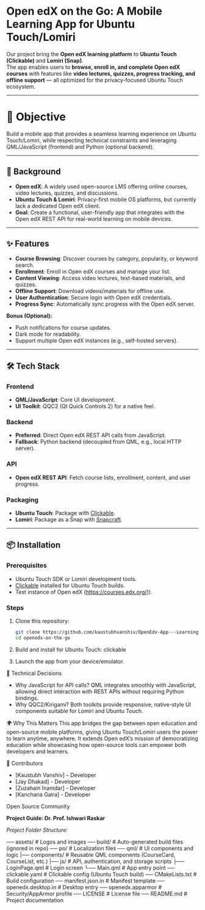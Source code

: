 # Open edX on the Go: A Mobile Learning App for Ubuntu Touch/Lomiri  

Our project bring the **Open edX learning platform** to **Ubuntu Touch (Clickable)** and **Lomiri (Snap)**.  
The app enables users to **browse, enroll in, and complete Open edX courses** with features like **video lectures, quizzes, progress tracking, and offline support** — all optimized for the privacy-focused Ubuntu Touch ecosystem.  

---

# 🚀 Objective  
Build a mobile app that provides a seamless learning experience on Ubuntu Touch/Lomiri, while respecting technical constraints and leveraging QML/JavaScript (frontend) and Python (optional backend).  

---

## 📖 Background  
- **Open edX**: A widely used open-source LMS offering online courses, video lectures, quizzes, and discussions.  
- **Ubuntu Touch & Lomiri**: Privacy-first mobile OS platforms, but currently lack a dedicated Open edX client.  
- **Goal**: Create a functional, user-friendly app that integrates with the Open edX REST API for real-world learning on mobile devices.  

---

## ✨ Features  
- **Course Browsing**: Discover courses by category, popularity, or keyword search.  
- **Enrollment**: Enroll in Open edX courses and manage your list.  
- **Content Viewing**: Access video lectures, text-based materials, and quizzes.  
- **Offline Support**: Download videos/materials for offline use.  
- **User Authentication**: Secure login with Open edX credentials.  
- **Progress Sync**: Automatically sync progress with the Open edX server.  

**Bonus (Optional):**  
- Push notifications for course updates.  
- Dark mode for readability.  
- Support multiple Open edX instances (e.g., self-hosted servers).  

---

## 🛠️ Tech Stack  

### Frontend  
- **QML/JavaScript**: Core UI development.  
- **UI Toolkit**: QQC2 (Qt Quick Controls 2) for a native feel.  

### Backend  
- **Preferred**: Direct Open edX REST API calls from JavaScript.  
- **Fallback**: Python backend (decoupled from QML, e.g., local HTTP server).  

### API  
- **Open edX REST API**: Fetch course lists, enrollment, content, and user progress.  

### Packaging  
- **Ubuntu Touch**: Package with [Clickable](https://clickable-ut.dev/en/latest/).  
- **Lomiri**: Package as a Snap with [Snapcraft](https://snapcraft.io/).  

---

## 📦 Installation  

### Prerequisites  
- Ubuntu Touch SDK or Lomiri development tools.  
- [Clickable](https://clickable-ut.dev/en/latest/) installed for Ubuntu Touch builds.  
- Test instance of Open edX (https://courses.edx.org/)).  

### Steps  
1. Clone this repository:  
   ```bash
   git clone https://github.com/kaustubhvanshiv/OpenEdx-App---Learning-Platform-Ubuntu-Touch-
   cd openedx-on-the-go

2. Build and install for Ubuntu Touch:
   clickable

3. Launch the app from your device/emulator.

🧩 Technical Decisions

- Why JavaScript for API calls?
QML integrates smoothly with JavaScript, allowing direct interaction with REST APIs without requiring Python bindings.
- Why QQC2/Kirigami?
Both toolkits provide responsive, native-style UI components suitable for Lomiri and Ubuntu Touch.

🌍 Why This Matters
This app bridges the gap between open education and open-source mobile platforms, giving Ubuntu Touch/Lomiri users the power to learn anytime, anywhere. It extends Open edX’s mission of democratizing education while showcasing how open-source tools can empower both developers and learners.

👥 Contributors
- [Kaustubh Vanshiv] – Developer
- [Jay Dhakad] - Developer
- [Zuzahain Inamdar] - Developer
- [Kanchana Gaira] - Developer

Open Source Community

**Project Guide: 
Dr. Prof. Ishwari Raskar**

*Project Folder Structure:*

── assets/ # Logos and images
── build/ # Auto-generated build files (ignored in repo)
── po/ # Localization files
── qml/ # UI components and logic
   |── components/ # Reusable QML components (CourseCard, CourseList, etc.)
   |── js/ # API, authentication, and storage scripts
   ├── LoginPage.qml # Login screen
   └── Main.qml # App entry point
── clickable.yaml # Clickable config (Ubuntu Touch build)
── CMakeLists.txt # Build configuration
── manifest.json.in # Manifest template
── openedx.desktop.in # Desktop entry
── openedx.apparmor # Security/AppArmor profile
── LICENSE # License file
── README.md # Project documentation
